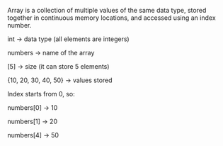 Array is a collection of multiple values of the same data type, stored together in continuous memory locations, and accessed using an index number.

int → data type (all elements are integers)

numbers → name of the array

[5] → size (it can store 5 elements)

{10, 20, 30, 40, 50} → values stored

Index starts from 0, so:

numbers[0] → 10

numbers[1] → 20

numbers[4] → 50